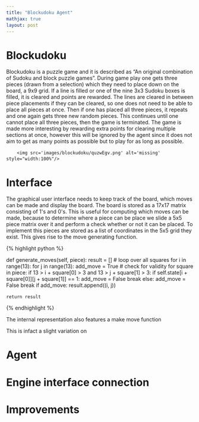 ```yaml
---
title: "Blockudoku Agent"
mathjax: true
layout: post
---
```


# Blockudoku
Blockudoku is a puzzle game and it is described as “An original combination of Sudoku and block puzzle games”. During game play one gets three pieces (drawn from a selection) which they need to place down on the board, a 9x9 grid. If a line is filled or one of the nine 3x3 Sudoku boxes is filled, it is cleared and points are rewarded. The lines are cleared in between piece placements if they can be cleared, so one does not need to be able to place all pieces at once. Then if one has placed all three pieces, it repeats and one again gets three new random pieces. This continues until one cannot place all three pieces, then the game is terminated. The game is made more interesting by rewarding extra points for clearing multiple sections at once, however this will be ignored by the agent since it does not aim to get as many points as possible but to play for as long as possible.

        <img src='images/blockudoku/quzwEgv.png' alt='missing' style="width:100%"/>


# Interface
The graphical user interface needs to keep track of the board, which moves can be made and display the board. The board is stored as a 17x17 matrix consisting of 1's and 0's. This is useful for computing which moves can be made, because to determine where a piece can be place we slide a 5x5 piece matrix over it and perform a check whether or not it can be placed. To implement this pieces are stored as a list of coordinates in the 5x5 grid they exist. This gives rise to the move generating function. 

{% highlight python %}

def generate_moves(self, piece):
    result = []
    # loop over all squares
    for i in range(13):
        for j in range(13):
            add_move = True
            # check for validity
            for square in piece:
                if 13 > i + square[0] > 3 and 13 > j + square[1] > 3:
                    if self.state[i + square[0]][j + square[1]] == 1:
                        add_move = False
                        break
                else:
                    add_move = False
                    break
            if add_move:
                result.append((i, j))

    return result
{% endhighlight %}

The internal representation also features a make move function

This is infact a slight variation on 

# Agent

# Engine interface connection

# Improvements
